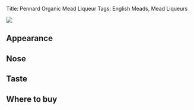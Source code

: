 Title: Pennard Organic Mead Liqueur
Tags: English Meads, Mead Liqueurs

![](http://avalonvineyard.co.uk/avalonasp/images/meadliqueur_sm.JPG)


<!-- PELICAN_END_SUMMARY -->

## Appearance


## Nose


## Taste


## Where to buy
